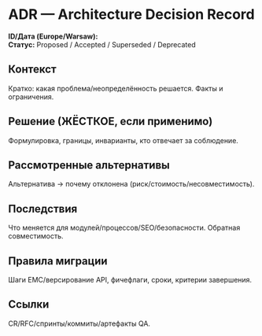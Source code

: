 # ADR — Architecture Decision Record

**ID/Дата (Europe/Warsaw):**  
**Статус:** Proposed / Accepted / Superseded / Deprecated

## Контекст
Кратко: какая проблема/неопределённость решается. Факты и ограничения.

## Решение (ЖЁСТКОЕ, если применимо)
Формулировка, границы, инварианты, кто отвечает за соблюдение.

## Рассмотренные альтернативы
Альтернатива → почему отклонена (риск/стоимость/несовместимость).

## Последствия
Что меняется для модулей/процессов/SEO/безопасности. Обратная совместимость.

## Правила миграции
Шаги EMC/версирование API, фичефлаги, сроки, критерии завершения.

## Ссылки
CR/RFC/спринты/коммиты/артефакты QA.

